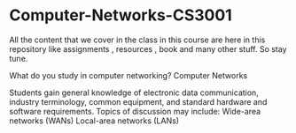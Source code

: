 # Computer-Networks-CS3001
All the content that we cover in the class in this course are here in this repository like assignments , resources , book and many  other stuff. So stay tune.

What do you study in computer networking?
Computer Networks

Students gain general knowledge of electronic data communication, industry terminology, common equipment, and standard hardware and software requirements. Topics of discussion may include: Wide-area networks (WANs) Local-area networks (LANs)
